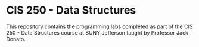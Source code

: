# CIS 250 - Data Structures
This repository contains the programming labs completed as part of the CIS 250 - Data Structures course at SUNY Jefferson taught by Professor Jack Donato.
